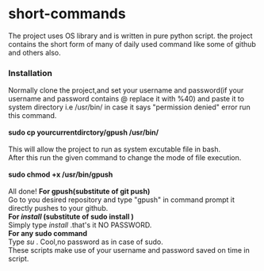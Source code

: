 # short-commands
The project uses  OS library and is written in pure python script.
the project contains the short form of many of daily used command like some of github and others also.<br>
<h3>Installation</h3>
  Normally clone the project,and set your username and password(if your username and password contains @ replace it with %40) and paste it to system directory i.e /usr/bin/ in case it says "permission denied" error
  run this command.<br><br>
   <strong>sudo cp  yourcurrentdirctory/gpush /usr/bin/</strong><br><br>
  This will allow the project to run as system excutable file in bash.<br>
  After this run the given command to change the mode of file execution.<br><br>
  <strong>sudo  chmod  +x  /usr/bin/gpush  </strong><br><br>
  All done!
  <strong>For gpush(substitute of git push)</strong><br>
  Go to you desired repository and type "gpush" in command prompt it directly pushes to your github.<br>
  <strong>For <i>install</i> (substitute of sudo install <package_name>)</strong><br>
  Simply type <i>install <package_name></i>.that's it NO PASSWORD.<br>
  <strong>For any sudo command </strong><br>
  Type <i>su <command></i> . Cool,no password as in case of sudo.<br>
  These scripts make use of your username and password saved on time in script.<br>


